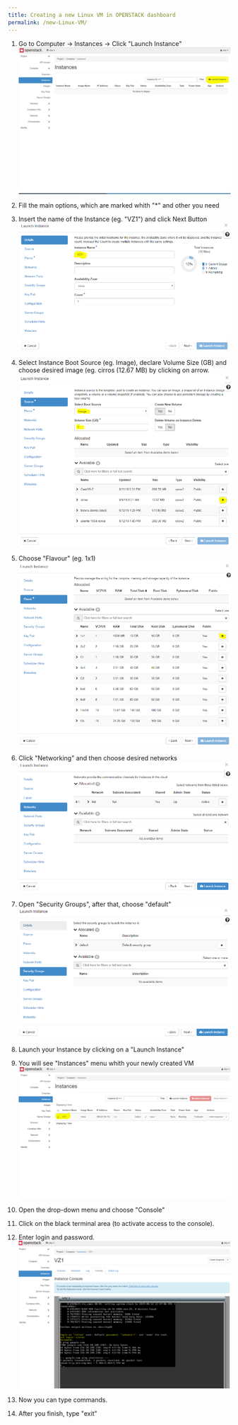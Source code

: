 ```yaml
---
title: Creating a new Linux VM in OPENSTACK dashboard 
permalink: /new-Linux-VM/
---
```

1) Go to Computer -> Instances -> Click "Launch Instance"
![../assets/img/new-linux-vm/intances1.png](../assets/img/new-linux-vm/intances1.png)

2) Fill the main options, which are marked whith "*" and other you need

3) Insert the name of the Instance (eg. "VZ1") and click Next Button
![../assets/img/new-linux-vm/intances2.png](../assets/img/new-linux-vm/intances2.png)

4) Select Instance Boot Source (eg. Image), declare Volume Size (GB) and choose desired image (eg. cirros (12.67 MB) by clicking on arrow.
![../assets/img/new-linux-vm/intances3.png](../assets/img/new-linux-vm/intances3.png)

5) Choose "Flavour" (eg. 1x1)
![../assets/img/new-linux-vm/intances4.png](../assets/img/new-linux-vm/intances4.png)

6) Click "Networking" and then choose desired networks
![../assets/img/new-linux-vm/intances5.png](../assets/img/new-linux-vm/intances5.png)

7) Open "Security Groups", after that, choose "default" 
![../assets/img/new-linux-vm/intances6.png](../assets/img/new-linux-vm/intances6.png)

8) Launch your Instance by clicking on a "Launch Instance"

9) You will see "Instances" menu whith your newly created VM
![../assets/img/new-linux-vm/intances7.png](../assets/img/new-linux-vm/intances7.png)

10) Open the drop-down menu and choose "Console"

11) Click on the black terminal area (to activate access to the console). 
	
12) Enter login and password. 
![../assets/img/new-linux-vm/intances8.png](../assets/img/new-linux-vm/intances8.png)

13) Now you can type commands.
	
14) After you finish, type "exit"

